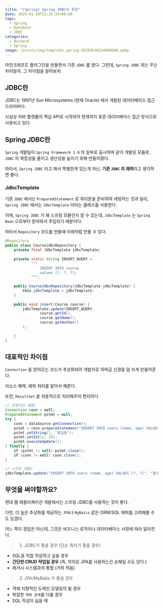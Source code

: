```yaml
---
title: "[Spring] Spring JDBC의 특징"
date: 2025-01-29T13:35:24+09:00
tags:
  - Spring
  - Database
  - JDBC
categories:
  - Backend
  - Spring
image: /assets/img/template_spring-20250130224900580.webp
---
```

<!-- truncate -->

마인크래프트 플러그인을 만들면서 기존 `JDBC` 를 썼다. 그런데, `Spring JDBC` 와는 무슨 차이일까. 그 차이점을 알아보자.

## JDBC란

JDBC는 1997년 Sun Microsystems (현재 Oracle) 에서 개발된 데이터베이스 접근 드라이버다.

사실상 자바 플랫폼의 핵심 API로 시작되어 현재까지 표준 데이터베이스 접근 방식으로 사용되고 있다.
## Spring JDBC란

`Spring` 개발팀이 `Spring Framework 1.0` 의 일부로 출시하며 같이 개발된 모듈로, `JDBC` 의 복잡성을 줄이고 생산성을 높이기 위해 만들어졌다.

따라서, `Spring JDBC` 라고 해서 특별한게 있는게 아닌, **기존 `JDBC` 의 래퍼**라고 생각하면 좋다.

### JdbcTemplate 

기존 `JDBC` 에서는 `PreparedStatement` 로 쿼리문을 준비하여 세팅하는 것과 달리, `Spring JDBC` 에서는 `JdbcTemplate` 이라는 클래스를 사용한다.

이때, `Spring JDBC` 가 왜 스프링 모듈인지 알 수 있는데, `JdbcTemplate` 는 `Spring Bean` 으로부터 받아와서 주입되기 때문이다.

따라서 `Repository` 코드를 만들때 아래처럼 만들 수 있다.

```java
@Repository  
public class CourseJdbcRepository {  
    private final JdbcTemplate jdbcTemplate;  
  
    private static String INSERT_QUERY =  
            """  
                INSERT INTO course
                values (?, ?, ?);  
            """;  
  
    public CourseJdbcRepository(JdbcTemplate jdbcTemplate) {  
        this.jdbcTemplate = jdbcTemplate;  
    }  
  
    public void insert(Course course) {  
        jdbcTemplate.update(INSERT_QUERY,  
                course.getId(),  
                course.getName(),  
                course.getAuthor()  
        );  
  
    }  
}

```

## 대표적인 차이점

`Connection` 을 얻어오는 코드가 추상화되어 개발자로 하여금 신경을 덜 쓰게 만들어준다.

리소스 해제, 예외 처리를 알아서 해준다.

또한, `ResultSet` 을 자동적으로 처리해주어 편리하다.

```java
// 전통적인 JDBC
Connection conn = null;
PreparedStatement pstmt = null;
try {
    conn = dataSource.getConnection();
    pstmt = conn.prepareStatement("INSERT INTO users (name, age) VALUES (?, ?)");
    pstmt.setString(1, "홍길동");
    pstmt.setInt(2, 20);
    pstmt.executeUpdate();
} finally {
    if (pstmt != null) pstmt.close();
    if (conn != null) conn.close();
}

// 스프링 JDBC
jdbcTemplate.update("INSERT INTO users (name, age) VALUES (?, ?)", "홍길동", 20);
```

## 무엇을 써야할까요?

현대 웹 애플리케이션 개발에서는 스프링 JDBC를 사용하는 것이 좋다.

다만, 더 높은 추상화를 제공하는 `JPA`나 `MyBatis` 같은 ORM/SQL 매퍼를 고려해볼 수도 있겠다.

어느 쪽이 정답은 아닌데, 그것은 비즈니스 로직이나 데이터베이스 사정에 따라 달라진다.

> 1. JDBC가 좋을 경우 (단순 쿼리가 좋을 경우)

- SQL을 직접 작성하고 싶을 경우
- **간단한 CRUD 작업일 경우** (즉, 억지로 JPA를 사용하는건 손해일 수도 있다.)
- 레거시 시스템과의 통합 (거의 적음)

> 2. JPA/MyBatis 가 좋을 경우

- 객체 지향적인 도메인 모델링이 될 경우
- 복잡한 `객체 관계`를 다룰 경우
- SQL 작성이 싫을 때
